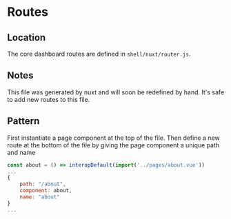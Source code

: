# Routes

## Location

The core dashboard routes are defined in `shell/nuxt/router.js`.


## Notes
This file was generated by nuxt and will soon be redefined by hand. It's safe to add new routes to this file.

## Pattern 
First instantiate a page component at the top of the file. Then define a new route at the bottom of the file by giving the page component a unique path and name
```js
const about = () => interopDefault(import('../pages/about.vue'))
...
{
    path: "/about",
    component: about,
    name: "about"
}
...
```